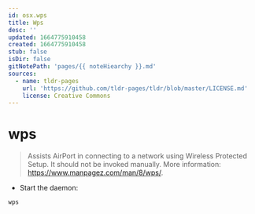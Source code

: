 ```yaml
---
id: osx.wps
title: Wps
desc: ''
updated: 1664775910458
created: 1664775910458
stub: false
isDir: false
gitNotePath: 'pages/{{ noteHiearchy }}.md'
sources:
  - name: tldr-pages
    url: 'https://github.com/tldr-pages/tldr/blob/master/LICENSE.md'
    license: Creative Commons
---
```

# wps

> Assists AirPort in connecting to a network using Wireless Protected Setup.
> It should not be invoked manually.
> More information: <https://www.manpagez.com/man/8/wps/>.

- Start the daemon:

`wps`

